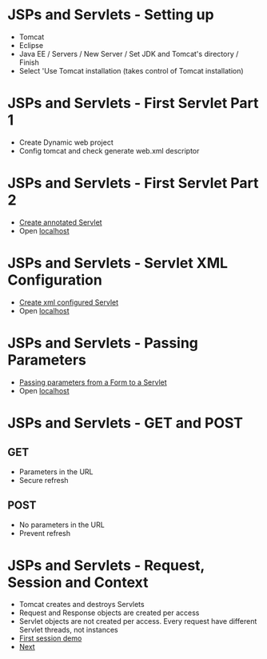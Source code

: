 # JSPs and Servlets - Setting up
- Tomcat
- Eclipse
- Java EE / Servers / New Server / Set JDK and Tomcat's directory / Finish
- Select 'Use Tomcat installation (takes control of Tomcat installation)
# JSPs and Servlets - First Servlet Part 1
- Create Dynamic web project
- Config tomcat and check generate web.xml descriptor
# JSPs and Servlets - First Servlet Part 2
- [Create annotated Servlet](https://github.com/ronald0009/demo3/tree/master/demo30)
- Open [localhost](http://localhost:8080/demo30/annotationcfgservletpath)
# JSPs and Servlets - Servlet XML Configuration
- [Create xml configured Servlet](https://github.com/ronald0009/demo3/tree/master/demo31)
- Open [localhost](http://localhost:8080/demo31/xmlcfgservletpath)
# JSPs and Servlets - Passing Parameters
- [Passing parameters from a Form to a Servlet](https://github.com/ronald0009/demo2/tree/master/demo22)
- Open [localhost](http://localhost:8080/demo32/)
# JSPs and Servlets - GET and POST
## GET
- Parameters in the URL
- Secure refresh
## POST
- No parameters in the URL
- Prevent refresh
# JSPs and Servlets - Request, Session and Context
- Tomcat creates and destroys Servlets
- Request and Response objects are created per access
- Servlet objects are not created per access. Every request have different Servlet threads, not instances
- [First session demo](https://github.com/ronald0009/demo2/tree/master/demo23)
- [Next](https://www.youtube.com/watch?v=sHpUrCJmCWs&list=PLE0F6C1917A427E96&index=10)
